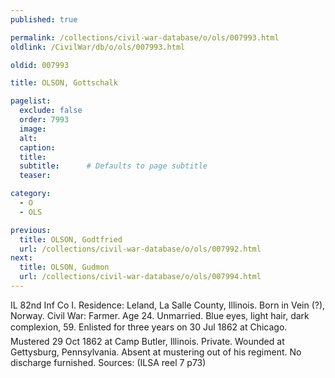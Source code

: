 ```yaml
---
published: true

permalink: /collections/civil-war-database/o/ols/007993.html
oldlink: /CivilWar/db/o/ols/007993.html

oldid: 007993

title: OLSON, Gottschalk

pagelist:
  exclude: false
  order: 7993
  image: 
  alt:
  caption:
  title:
  subtitle:      # Defaults to page subtitle
  teaser:

category: 
  - O 
  - OLS

previous:
  title: OLSON, Godtfried
  url: /collections/civil-war-database/o/ols/007992.html  
next:
  title: OLSON, Gudmon
  url: /collections/civil-war-database/o/ols/007994.html   
---
```

IL 82nd Inf Co I. Residence: Leland, La Salle County, Illinois. Born in Vein (?), Norway. Civil War: Farmer. Age 24. Unmarried. Blue eyes, light hair, dark complexion, 5&#146;9&#148;. Enlisted for three years on 30 Jul 1862 at Chicago. Mustered 29 Oct 1862 at Camp Butler, Illinois. Private. Wounded at Gettysburg, Pennsylvania. Absent at mustering out of his regiment. No discharge furnished. Sources: (ILSA reel 7 p73)